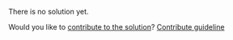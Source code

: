 
There is no solution yet.

Would you like to [contribute to the solution](https://github.com/BFEdev/BFE.dev-solutions/blob/main/problem/implement-your-own-object-create_en.md)? [Contribute guideline](https://github.com/BFEdev/BFE.dev-solutions#how-to-contribute)
